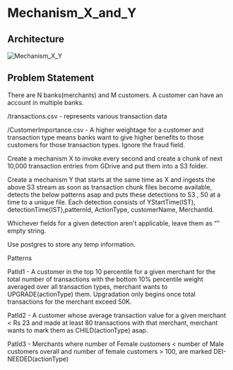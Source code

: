 # Mechanism_X_and_Y
## Architecture
![Mechanism_X_Y](https://github.com/user-attachments/assets/d1f76c44-5b5e-4d8d-9903-6aa38845ffd4)


## Problem Statement
There are N banks(merchants) and M customers. A customer can have an account in multiple banks. 

/transactions.csv - represents various transaction data

/CustomerImportance.csv - A higher weightage for a customer and transaction type means banks want to give higher benefits to those customers for those transaction types. Ignore the fraud field.

Create a mechanism X to invoke every second and create a chunk of next 10,000 transaction entries from GDrive and put them into a S3 folder.

Create a mechanism Y that starts at the same time as X and ingests the above S3 stream as soon as transaction chunk files become available, detects the below patterns asap and puts these detections to S3 , 50 at a time to a unique file. Each detection consists of YStartTime(IST), detectionTime(IST),patternId, ActionType, customerName, MerchantId. 

Whichever fields for a given detection aren't applicable, leave them as “” empty string.

Use postgres to store any temp information.

Patterns

PatId1 - A customer in the top 10 percentile for a given merchant for the total number of transactions with the bottom 10% percentile weight averaged over all transaction types, merchant wants to UPGRADE(actionType) them. Upgradation only begins once total transactions for the merchant exceed 50K.

PatId2 - A customer whose average transaction value for a given merchant < Rs 23 and made at least 80 transactions with that merchant, merchant wants to mark them as CHILD(actionType) asap.

PatId3 - Merchants where number of Female customers < number of Male customers overall and number of female customers > 100, are marked DEI-NEEDED(actionType) 
